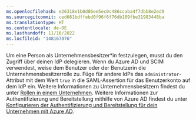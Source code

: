 ```yaml
---
ms.openlocfilehash: e26318e1b0d86ee5ec0c486ccaba4f7dbb8e2ed9
ms.sourcegitcommit: ced661bdffebd0f96f6f76db109fbe31983448ba
ms.translationtype: HT
ms.contentlocale: de-DE
ms.lasthandoff: 11/16/2022
ms.locfileid: "148167076"
---
```

Um eine Person als Unternehmensbesitzer*in festzulegen, musst du den Zugriff über deinen IdP delegieren. Wenn du Azure AD und SCIM verwendest, weise dem Benutzer oder der Benutzerin die Unternehmensbesitzerrolle zu. Füge für andere IdPs das `administrator`-Attribut mit dem Wert `true` in die SAML-Assertion für das Benutzerkonto auf dem IdP ein. Weitere Informationen zu Unternehmensbesitzern findest du unter [Rollen in einem Unternehmen](/admin/user-management/managing-users-in-your-enterprise/roles-in-an-enterprise). Weitere Informationen zur Authentifizierung und Bereitstellung mithilfe von Azure AD findest du unter [Konfigurieren der Authentifizierung und Bereitstellung für dein Unternehmen mit Azure AD](/admin/identity-and-access-management/using-saml-for-enterprise-iam/configuring-authentication-and-provisioning-for-your-enterprise-using-azure-ad).
